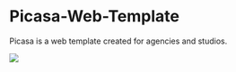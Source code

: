 # Picasa-Web-Template

Picasa is a web template created for agencies and studios.

<img src="http://danielpervaiz.com/github/images/picasa.png"/>
